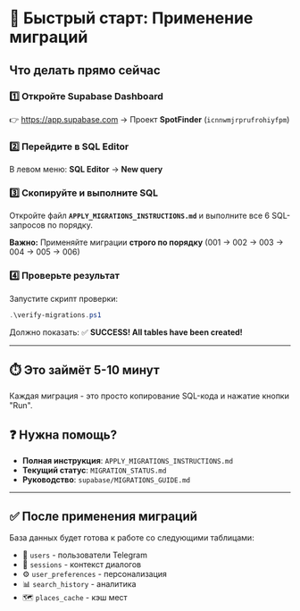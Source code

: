 # 🚀 Быстрый старт: Применение миграций

## Что делать прямо сейчас

### 1️⃣ Откройте Supabase Dashboard

👉 https://app.supabase.com → Проект **SpotFinder** (`icnnwmjrprufrohiyfpm`)

### 2️⃣ Перейдите в SQL Editor

В левом меню: **SQL Editor** → **New query**

### 3️⃣ Скопируйте и выполните SQL

Откройте файл **`APPLY_MIGRATIONS_INSTRUCTIONS.md`** и выполните все 6 SQL-запросов по порядку.

**Важно:** Применяйте миграции **строго по порядку** (001 → 002 → 003 → 004 → 005 → 006)

### 4️⃣ Проверьте результат

Запустите скрипт проверки:

```powershell
.\verify-migrations.ps1
```

Должно показать: ✅ **SUCCESS! All tables have been created!**

---

## ⏱️ Это займёт 5-10 минут

Каждая миграция - это просто копирование SQL-кода и нажатие кнопки "Run".

## ❓ Нужна помощь?

- **Полная инструкция**: `APPLY_MIGRATIONS_INSTRUCTIONS.md`
- **Текущий статус**: `MIGRATION_STATUS.md`
- **Руководство**: `supabase/MIGRATIONS_GUIDE.md`

---

## ✅ После применения миграций

База данных будет готова к работе со следующими таблицами:
- 👥 `users` - пользователи Telegram
- 💬 `sessions` - контекст диалогов
- ⚙️ `user_preferences` - персонализация
- 📊 `search_history` - аналитика
- 🗺️ `places_cache` - кэш мест

